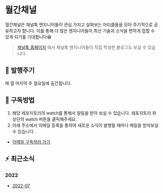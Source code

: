 # 월간채널
월간채널은 채널톡 엔지니어들이 관심 가지고 살펴보는 아티클들을 모아 주기적으로 공유하고자 합니다.
이를 통해 더 많은 엔지니어들이 최신 기술과 소식을 편하게 접할 수 있게 되기를 기대합니다😁

> [채널톡 홈페이지](https://channel.io/ko/blog/tag/tech) 에서 채널톡 엔지니어들이 직접 작성한 블로그도 보실 수 있습니다.

## 📆 발행주기
매 월 마지막 주 월요일에 출간됩니다.

## 🤔 구독방법
1. 해당 레포지토리의 watch를 통해서 알림을 받아 보실 수 있습니다. 레포지토리 좌상단의 watch 버튼을 클릭해주세요.
2. 아래 주소에서 이메일 등록을 통하여 새로운 소식이 발행될 때마다 메일을 받아보실 수 있습니다.
  - [이메일 구독하러 가기](https://monthly-channel-subscribe.netlify.app/)

## ⚡️ 최근소식
### 2022
- [2022-07](https://github.com/channel-io/monthly-channel/blob/master/issues/2022-07.md)